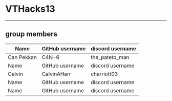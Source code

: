 # VTHacks13

---

## group members

| Name       | GitHub username | discord username |
| ---------- | --------------- | ---------------- |
| Can Pekkan | C4N-6           | the_pateto_man   |
| Name       | GitHub username | discord username |
| Calvin     | CalvinAHarr     | charriott03      |
| Name       | GitHub username | discord username |
| Name       | GitHub username | discord username |
